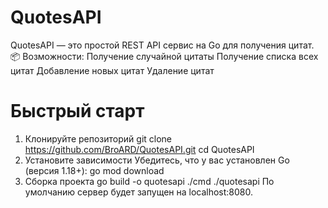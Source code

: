 # QuotesAPI

QuotesAPI — это простой REST API сервис на Go для получения цитат.
📦 Возможности:
Получение случайной цитаты
Получение списка всех цитат
Добавление новых цитат
Удаление цитат

# Быстрый старт
1. Клонируйте репозиторий
  git clone https://github.com/BroARD/QuotesAPI.git
  cd QuotesAPI
2. Установите зависимости
  Убедитесь, что у вас установлен Go (версия 1.18+):
  go mod download
3. Сборка проекта
  go build -o quotesapi ./cmd
  ./quotesapi
По умолчанию сервер будет запущен на localhost:8080.

